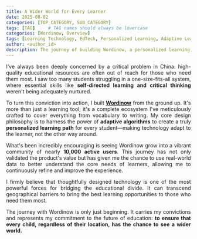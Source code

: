 ```yaml
---
title: A Wider World for Every Learner
date: 2025-08-02
categories: [TOP_CATEGORY, SUB_CATEGORY]
tags: [TAG]     # TAG names should always be lowercase
categories: [Wordinow, Overview]
tags: [Learning Technology, EdTech, Personalized Learning, Adaptive Learning, Educational Equity, Founder Story, Data-Driven Education, Startup]
author: <author_id>        
description: The journey of building Wordinow, a personalized learning platform designed to bridge the educational divide and bring quality education to all.
---
```

<div style="text-align: justify;">
  
<p>I’ve always been deeply concerned by a critical problem in China: high-quality educational resources are often out of reach for those who need them most. I saw too many students struggling in a one-size-fits-all system, where essential skills like <strong>self-directed learning and critical thinking</strong> weren't being adequately nurtured.</p>

<p>To turn this conviction into action, I built <a href="https://wordinow.com" target="_blank" rel="noopener noreferrer"><strong>Wordinow</strong></a> from the ground up. It's more than just a learning tool; it's a complete ecosystem I've meticulously crafted to cover everything from vocabulary to writing. My core design philosophy is to harness the power of <strong>adaptive algorithms</strong> to create a truly <strong>personalized learning path</strong> for every student—making technology adapt to the learner, not the other way around.</p>

<p>What's been incredibly encouraging is seeing Wordinow grow into a vibrant community of nearly <strong>10,000 active users</strong>. This journey has not only validated the product's value but has given me the chance to use real-world data to better understand the core needs of learners, allowing me to continuously refine and improve the experience.</p>

<p>I firmly believe that thoughtfully designed technology is one of the most powerful forces for bridging the educational divide. It can transcend geographical barriers to bring the best learning opportunities to those who need them most.</p>

<p>The journey with Wordinow is only just beginning. It carries my convictions and represents my commitment to the future of education: <strong>to ensure that every child, regardless of their location, has the chance to see a wider world.</strong></p>
</div>
